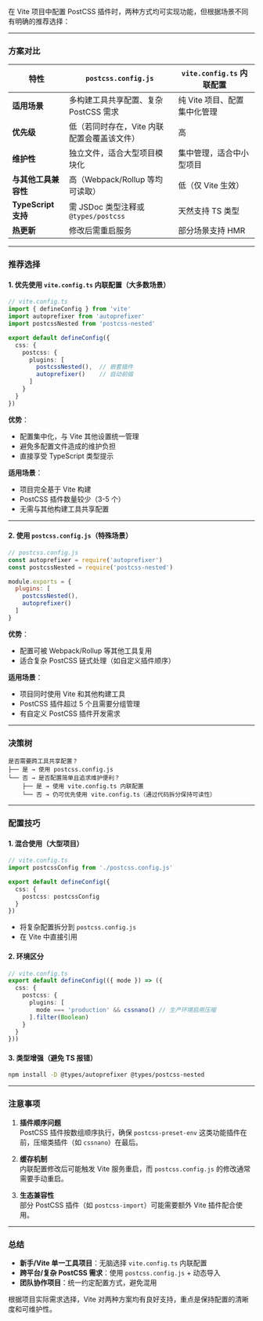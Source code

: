 在 Vite 项目中配置 PostCSS 插件时，两种方式均可实现功能，但根据场景不同有明确的推荐选择：

---

### **方案对比**
| 特性                     | `postcss.config.js`                            | `vite.config.ts` 内联配置              |
|--------------------------|-----------------------------------------------|---------------------------------------|
| **适用场景**             | 多构建工具共享配置、复杂 PostCSS 需求          | 纯 Vite 项目、配置集中化管理          |
| **优先级**               | 低（若同时存在，Vite 内联配置会覆盖该文件）     | 高                                    |
| **维护性**               | 独立文件，适合大型项目模块化                   | 集中管理，适合中小型项目              |
| **与其他工具兼容性**     | 高（Webpack/Rollup 等均可读取）                | 低（仅 Vite 生效）                    |
| **TypeScript 支持**      | 需 JSDoc 类型注释或 `@types/postcss`           | 天然支持 TS 类型                      |
| **热更新**               | 修改后需重启服务                              | 部分场景支持 HMR                      |

---

### **推荐选择**
#### 1. **优先使用 `vite.config.ts` 内联配置**（大多数场景）
```typescript
// vite.config.ts
import { defineConfig } from 'vite'
import autoprefixer from 'autoprefixer'
import postcssNested from 'postcss-nested'

export default defineConfig({
  css: {
    postcss: {
      plugins: [
        postcssNested(),  // 嵌套插件
        autoprefixer()    // 自动前缀
      ]
    }
  }
})
```
**优势**：
- 配置集中化，与 Vite 其他设置统一管理
- 避免多配置文件造成的维护负担
- 直接享受 TypeScript 类型提示

**适用场景**：
- 项目完全基于 Vite 构建
- PostCSS 插件数量较少（3-5 个）
- 无需与其他构建工具共享配置

---

#### 2. **使用 `postcss.config.js`**（特殊场景）
```javascript
// postcss.config.js
const autoprefixer = require('autoprefixer')
const postcssNested = require('postcss-nested')

module.exports = {
  plugins: [
    postcssNested(),
    autoprefixer()
  ]
}
```
**优势**：
- 配置可被 Webpack/Rollup 等其他工具复用
- 适合复杂 PostCSS 链式处理（如自定义插件顺序）

**适用场景**：
- 项目同时使用 Vite 和其他构建工具
- PostCSS 插件超过 5 个且需要分组管理
- 有自定义 PostCSS 插件开发需求

---

### **决策树**
```
是否需要跨工具共享配置？
├── 是 → 使用 postcss.config.js
└── 否 → 是否配置简单且追求维护便利？
    ├── 是 → 使用 vite.config.ts 内联配置
    └── 否 → 仍可优先使用 vite.config.ts（通过代码拆分保持可读性）
```

---

### **配置技巧**
#### 1. 混合使用（大型项目）
```typescript
// vite.config.ts
import postcssConfig from './postcss.config.js'

export default defineConfig({
  css: {
    postcss: postcssConfig
  }
})
```
- 将复杂配置拆分到 `postcss.config.js`
- 在 Vite 中直接引用

#### 2. 环境区分
```typescript
// vite.config.ts
export default defineConfig(({ mode }) => ({
  css: {
    postcss: {
      plugins: [
        mode === 'production' && cssnano() // 生产环境启用压缩
      ].filter(Boolean)
    }
  }
}))
```

#### 3. 类型增强（避免 TS 报错）
```bash
npm install -D @types/autoprefixer @types/postcss-nested
```

---

### **注意事项**
1. **插件顺序问题**  
   PostCSS 插件按数组顺序执行，确保 `postcss-preset-env` 这类功能插件在前，压缩类插件（如 `cssnano`）在最后。

2. **缓存机制**  
   内联配置修改后可能触发 Vite 服务重启，而 `postcss.config.js` 的修改通常需要手动重启。

3. **生态兼容性**  
   部分 PostCSS 插件（如 `postcss-import`）可能需要额外 Vite 插件配合使用。

---

### **总结**
- **新手/Vite 单一工具项目**：无脑选择 `vite.config.ts` 内联配置
- **跨平台/复杂 PostCSS 需求**：使用 `postcss.config.js` + 动态导入
- **团队协作项目**：统一约定配置方式，避免混用

根据项目实际需求选择，Vite 对两种方案均有良好支持，重点是保持配置的清晰度和可维护性。